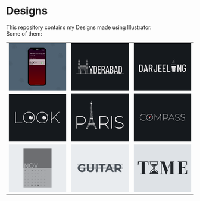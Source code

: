 # Designs
This repository contains my Designs made using Illustrator.<br>
Some of them:<br>
<table>
<tr><td><img src="./2020-11/png/19.11.2020 - 2.png"></td><td><img src="./2020-12/png/20.12.2020.png"></td><td><img src="./2020-12/png/31.12.2020.png"></td></tr>
<tr><td><img src="./2021-01/png/16.01.2021.png"></td><td><img src="./2020-12/png/18.12.2020.png"></td><td><img src="./2020-12/png/12.12.2020.png"></td></tr>
<tr><td><img src="./2020-11/png/26.11.2020.png"></td><td><img src="./2020-12/png/02.12.2020.png"></td><td><img src="./2020-11/png/16.11.2020.png"></td></tr>
</table>
